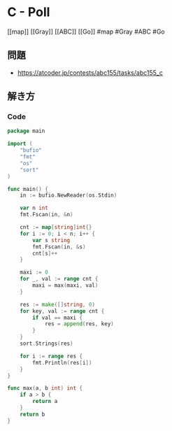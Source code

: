 # C - Poll
[[map]] [[Gray]] [[ABC]] [[Go]]
#map #Gray #ABC #Go 

## 問題
- https://atcoder.jp/contests/abc155/tasks/abc155_c

## 解き方
### Code
```go
package main

import (
	"bufio"
	"fmt"
	"os"
	"sort"
)

func main() {
	in := bufio.NewReader(os.Stdin)

	var n int
	fmt.Fscan(in, &n)

	cnt := map[string]int{}
	for i := 0; i < n; i++ {
		var s string
		fmt.Fscan(in, &s)
		cnt[s]++
	}

	maxi := 0
	for _, val := range cnt {
		maxi = max(maxi, val)
	}

	res := make([]string, 0)
	for key, val := range cnt {
		if val == maxi {
			res = append(res, key)
		}
	}
	sort.Strings(res)

	for i := range res {
		fmt.Println(res[i])
	}
}

func max(a, b int) int {
	if a > b {
		return a
	}
	return b
}
```
